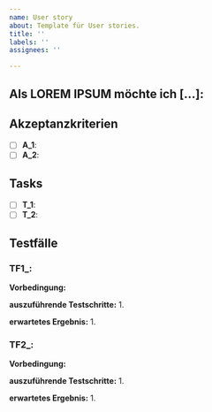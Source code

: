 ```yaml
---
name: User story
about: Template für User stories.
title: ''
labels: ''
assignees: ''

---
```


Als LOREM IPSUM  möchte ich [...]: 
- 

## Akzeptanzkriterien
- [ ] **A_1**: 
- [ ] **A_2**: 

## Tasks
- [ ] **T_1**: 
- [ ] **T_2**: 

## Testfälle

### TF1_: 

**Vorbedingung:**


**auszuführende Testschritte:**
1. 

**erwartetes Ergebnis:**
1. 

### TF2_: 

**Vorbedingung:**


**auszuführende Testschritte:**
1. 

**erwartetes Ergebnis:**
1.
